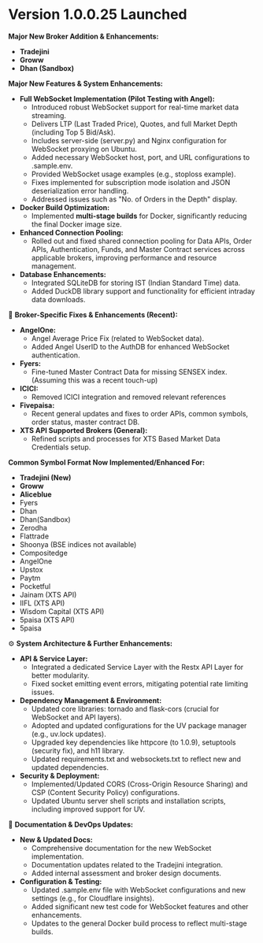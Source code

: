 # Version 1.0.0.25 Launched

**Major New Broker Addition & Enhancements:**

* **Tradejini**
* **Groww**
* **Dhan (Sandbox)**

**Major New Features & System Enhancements:**

* **Full WebSocket Implementation (Pilot Testing with Angel):**
  * Introduced robust WebSocket support for real-time market data streaming.
  * Delivers LTP (Last Traded Price), Quotes, and full Market Depth (including Top 5 Bid/Ask).
  * Includes server-side (server.py) and Nginx configuration for WebSocket proxying on Ubuntu.
  * Added necessary WebSocket host, port, and URL configurations to .sample.env.
  * Provided WebSocket usage examples (e.g., stoploss example).
  * Fixes implemented for subscription mode isolation and JSON deserialization error handling.
  * Addressed issues such as "No. of Orders in the Depth" display.
* **Docker Build Optimization:**
  * Implemented **multi-stage builds** for Docker, significantly reducing the final Docker image size.
* **Enhanced Connection Pooling:**
  * Rolled out and fixed shared connection pooling for Data APIs, Order APIs, Authentication, Funds, and Master Contract services across applicable brokers, improving performance and resource management.
* **Database Enhancements:**
  * Integrated SQLiteDB for storing IST (Indian Standard Time) data.
  * Added DuckDB library support and functionality for efficient intraday data downloads.

🔧 **Broker-Specific Fixes & Enhancements (Recent):**

* **AngelOne:**
  * Angel Average Price Fix (related to WebSocket data).
  * Added Angel UserID to the AuthDB for enhanced WebSocket authentication.
* **Fyers:**
  * Fine-tuned Master Contract Data for missing SENSEX index. (Assuming this was a recent touch-up)
* **ICICI:**
  * Removed ICICI integration and removed relevant references
* **Fivepaisa:**
  * Recent general updates and fixes to order APIs, common symbols, order status, master contract DB.
* **XTS API Supported Brokers (General):**
  * Refined scripts and processes for XTS Based Market Data Credentials setup.

**Common Symbol Format Now Implemented/Enhanced For:**

* **Tradejini (New)**
* **Groww**
* **Aliceblue**
* Fyers
* Dhan
* Dhan(Sandbox)
* Zerodha
* Flattrade
* Shoonya (BSE indices not available)
* Compositedge
* AngelOne
* Upstox
* Paytm
* Pocketful
* Jainam (XTS API)
* IIFL (XTS API)
* Wisdom Capital (XTS API)
* 5paisa (XTS API)
* 5paisa&#x20;

⚙️ **System Architecture & Further Enhancements:**

* **API & Service Layer:**
  * Integrated a dedicated Service Layer with the Restx API Layer for better modularity.
  * Fixed socket emitting event errors, mitigating potential rate limiting issues.
* **Dependency Management & Environment:**
  * Updated core libraries: tornado and flask-cors (crucial for WebSocket and API layers).
  * Adopted and updated configurations for the UV package manager (e.g., uv.lock updates).
  * Upgraded key dependencies like httpcore (to 1.0.9), setuptools (security fix), and h11 library.
  * Updated requirements.txt and websockets.txt to reflect new and updated dependencies.
* **Security & Deployment:**
  * Implemented/Updated CORS (Cross-Origin Resource Sharing) and CSP (Content Security Policy) configurations.
  * Updated Ubuntu server shell scripts and installation scripts, including improved support for UV.

📄 **Documentation & DevOps Updates:**

* **New & Updated Docs:**
  * Comprehensive documentation for the new WebSocket implementation.
  * Documentation updates related to the Tradejini integration.
  * Added internal assessment and broker design documents.
* **Configuration & Testing:**
  * Updated .sample.env file with WebSocket configurations and new settings (e.g., for Cloudflare insights).
  * Added significant new test code for WebSocket features and other enhancements.
  * Updates to the general Docker build process to reflect multi-stage builds.
